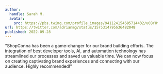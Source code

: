 ```yaml
---
author:
  handle: Sarah M.
  avatar:
    src: https://pbs.twimg.com/profile_images/941124154685714432/u0BYUtWR_400x400.jpg
url: https://twitter.com/adrianmg/status/1575314795636482048
published: 2022-09-28
---
```


"ShopConna has been a game-changer for our brand building efforts. The integration of best developer tools, AI, and automation technology has streamlined our processes and saved us valuable time. We can now focus on creating captivating brand experiences and connecting with our audience. Highly recommended!"
